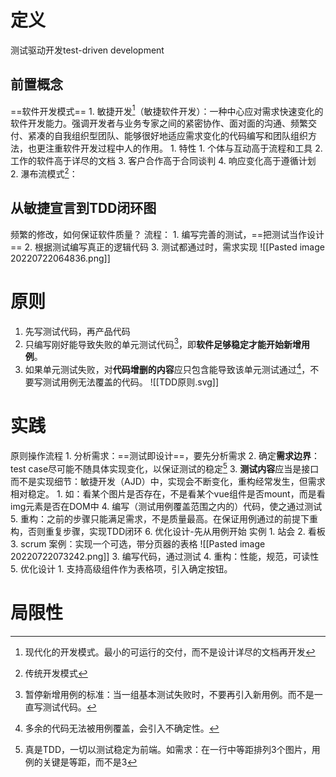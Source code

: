 # 定义
测试驱动开发test-driven development
## 前置概念
==软件开发模式==
	1. 敏捷开发[^1]（敏捷软件开发）：一种中心应对需求快速变化的软件开发能力。强调开发者与业务专家之间的紧密协作、面对面的沟通、频繁交付、紧凑的自我组织型团队、能够很好地适应需求变化的代码编写和团队组织方法，也更注重软件开发过程中人的作用。
		1. 特性
			1. 个体与互动高于流程和工具
			2. 工作的软件高于详尽的文档
			3. 客户合作高于合同谈判
			4. 响应变化高于遵循计划
	2. 瀑布流模式[^2]：
## 从敏捷宣言到TDD闭环图
频繁的修改，如何保证软件质量？
流程：
	1. 编写完善的测试，==把测试当作设计==
	2. 根据测试编写真正的逻辑代码
	3. 测试都通过时，需求实现
![[Pasted image 20220722064836.png]]
# 原则
1. 先写测试代码，再产品代码
2. 只编写刚好能导致失败的单元测试代码[^3]，即**软件足够稳定才能开始新增用例**。
3. 如果单元测试失败，对**代码增删的内容**应只包含能导致该单元测试通过[^4]，不要写测试用例无法覆盖的代码。
![[TDD原则.svg]]
# 实践
原则操作流程
	1. 分析需求：==测试即设计==，要先分析需求
	2. 确定**需求边界**：test case尽可能不随具体实现变化，以保证测试的稳定[^5]
	3. **测试内容**应当是接口而不是实现细节：敏捷开发（AJD）中，实现会不断变化，重构经常发生，但需求相对稳定。
		1. 如：看某个图片是否存在，不是看某个vue组件是否mount，而是看img元素是否在DOM中
	4. 编写（测试用例覆盖范围之内的）代码，使之通过测试
	5. 重构：之前的步骤只能满足需求，不是质量最高。在保证用例通过的前提下重构，否则重复步骤，实现TDD闭环
	6. 优化设计-先从用例开始
实例
	1. 站会
	2. 看板
	3. scrum
案例：实现一个可选，带分页器的表格
![[Pasted image 20220722073242.png]]
3. 编写代码，通过测试
4. 重构：性能，规范，可读性
5. 优化设计
	1. 支持高级组件作为表格项，引入确定按钮。

# 局限性

[^1]: 现代化的开发模式。最小的可运行的交付，而不是设计详尽的文档再开发
[^2]: 传统开发模式
[^3]: 暂停新增用例的标准：当一组基本测试失败时，不要再引入新用例。而不是一直写测试代码。
[^4]: 多余的代码无法被用例覆盖，会引入不确定性。
[^5]: 真是TDD，一切以测试稳定为前端。如需求：在一行中等距排列3个图片，用例的关键是等距，而不是3